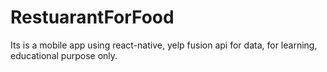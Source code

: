 # RestuarantForFood
Its is a mobile app using react-native, yelp fusion api for data, for learning, educational purpose only.
